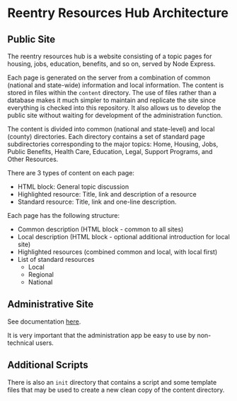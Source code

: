 # Reentry Resources Hub Architecture

## Public Site

The reentry resources hub is a website consisting of a topic pages for housing, jobs, education,
benefits, and so on, served by Node Express.

Each page is generated on the server from a combination of common (national and state-wide) information and
local information. The content is stored in files within the ````content```` directory. The use of files
rather than a database makes it much simpler to maintain and replicate the site since
everything is checked into this repository. It also allows us to develop the public site without waiting
for development of the administration function.

The content is divided into common (national and state-level) and local (county)
directories. Each directory contains a set of standard page subdirectories corresponding
to the major topics: Home, Housing, Jobs, Public Benefits, Health Care, Education, Legal,
Support Programs, and Other Resources.

There are 3 types of content on each page:

- HTML block: General topic discussion
- Highlighted resource: Title, link and description of a resource
- Standard resource: Title, link and one-line description.

Each page has the following structure:

- Common description (HTML block - common to all sites)
- Local description (HTML block - optional additional introduction for local site)
- Highlighted resources (combined common and local, with local first)
- List of standard resources
  - Local
  - Regional
  - National


## Administrative Site

See documentation [here](./administration.md).

It is very important that the administration app be easy to use by non-technical users.

## Additional Scripts
There is also an ````init```` directory that contains a script and some template files
that may be used to create a new clean copy of the content directory. 

